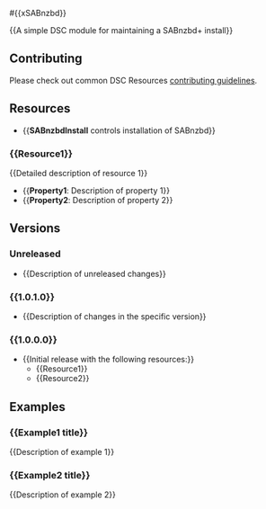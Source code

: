 #{{xSABnzbd}}

{{A simple DSC module for maintaining a SABnzbd+ install}}

## Contributing
Please check out common DSC Resources [contributing guidelines](https://github.com/PowerShell/DscResource.Kit/blob/master/CONTRIBUTING.md).

## Resources

* {{**SABnzbdInstall** controls installation of SABnzbd}}

### {{Resource1}}

{{Detailed description of resource 1}}

* {{**Property1**: Description of property 1}}
* {{**Property2**: Description of property 2}}

## Versions

### Unreleased

* {{Description of unreleased changes}}

### {{1.0.1.0}}

* {{Description of changes in the specific version}}

### {{1.0.0.0}}

* {{Initial release with the following resources:}}
    * {{Resource1}}
    * {{Resource2}}

## Examples
### {{Example1 title}}

{{Description of example 1}}

### {{Example2 title}}

{{Description of example 2}}
